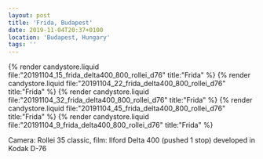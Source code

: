 ```yaml
---
layout: post
title: 'Frida, Budapest'
date: 2019-11-04T20:37+0100
location: 'Budapest, Hungary'
tags: ''
---
```


{% render candystore.liquid file:"20191104_15_frida_delta400_800_rollei_d76" title:"Frida" %}
{% render candystore.liquid file:"20191104_22_frida_delta400_800_rollei_d76" title:"Frida" %}
{% render candystore.liquid file:"20191104_32_frida_delta400_800_rollei_d76" title:"Frida" %}
{% render candystore.liquid file:"20191104_45_frida_delta400_800_rollei_d76" title:"Frida" %}
{% render candystore.liquid file:"20191104_9_frida_delta400_800_rollei_d76" title:"Frida" %}

Camera: Rollei 35 classic, film: Ilford Delta 400 (pushed 1 stop) developed in Kodak D-76

